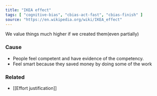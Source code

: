 ```yaml
---
title: "IKEA effect"
tags: [ "cognitive-bias", "cbias-act-fast", "cbias-finish" ]
source: "https://en.wikipedia.org/wiki/IKEA_effect"
---
```


We value things much higher if we created them(even partially)

### Cause

- People feel competent and have evidence of the competency.
- Feel smart because they saved money by doing some of the work

### Related

- [[Effort justification]]
